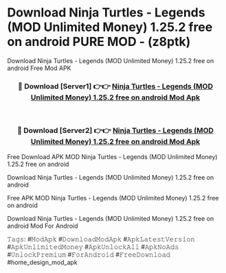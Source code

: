 # Download Ninja Turtles - Legends (MOD Unlimited Money) 1.25.2 free on android PURE MOD - (z8ptk)
Download Ninja Turtles - Legends (MOD Unlimited Money) 1.25.2 free on android Free Mod APK

<div align="center">
<h3>🔴 Download [Server1] 👉👉 <a href="https://apk-comot.site?title=Ninja_Turtles_-_Legends_(MOD_Unlimited_Money)_1.25.2_free_on_android">Ninja Turtles - Legends (MOD Unlimited Money) 1.25.2 free on android Mod Apk</a></h3><br>

<h3>🔴 Download [Server2] 👉👉 <a href="https://apk-comot.site?title=Ninja_Turtles_-_Legends_(MOD_Unlimited_Money)_1.25.2_free_on_android">Ninja Turtles - Legends (MOD Unlimited Money) 1.25.2 free on android Mod Apk</a></h3>
</div>


Free Download APK MOD Ninja Turtles - Legends (MOD Unlimited Money) 1.25.2 free on android

Download Ninja Turtles - Legends (MOD Unlimited Money) 1.25.2 free on android 

Free APK MOD Ninja Turtles - Legends (MOD Unlimited Money) 1.25.2 free on android 

Download Ninja Turtles - Legends (MOD Unlimited Money) 1.25.2 free on android Mod For Android

𝚃𝚊𝚐𝚜: #𝙼𝚘𝚍𝙰𝚙𝚔 #𝙳𝚘𝚠𝚗𝚕𝚘𝚊𝚍𝙼𝚘𝚍𝙰𝚙𝚔 #𝙰𝚙𝚔𝙻𝚊𝚝𝚎𝚜𝚝𝚅𝚎𝚛𝚜𝚒𝚘𝚗 #𝙰𝚙𝚔𝚄𝚗𝚕𝚒𝚖𝚒𝚝𝚎𝚍𝙼𝚘𝚗𝚎𝚢 #𝙰𝚙𝚔𝚄𝚗𝚕𝚘𝚌𝚔𝙰𝚕𝚕 #𝙰𝚙𝚔𝙽𝚘𝙰𝚍𝚜 #𝚄𝚗𝚕𝚘𝚌𝚔𝙿𝚛𝚎𝚖𝚒𝚞𝚖 #𝙵𝚘𝚛𝙰𝚗𝚍𝚛𝚘𝚒𝚍 #𝙵𝚛𝚎𝚎𝙳𝚘𝚠𝚗𝚕𝚘𝚊𝚍 #home_design_mod_apk